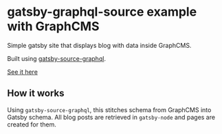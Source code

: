# gatsby-graphql-source example with GraphCMS

Simple gatsby site that displays blog with data inside GraphCMS.

Built using [gatsby-source-graphql](https://www.gatsbyjs.org/plugins/gatsby-source-graphql).

[See it here](https://using-gatsby-source-graphql.netlify.com/)

## How it works

Using `gatsby-source-graphql`, this stitches schema from GraphCMS into Gatsby schema. All blog posts are retrieved in `gatsby-node` and pages are created for them.
